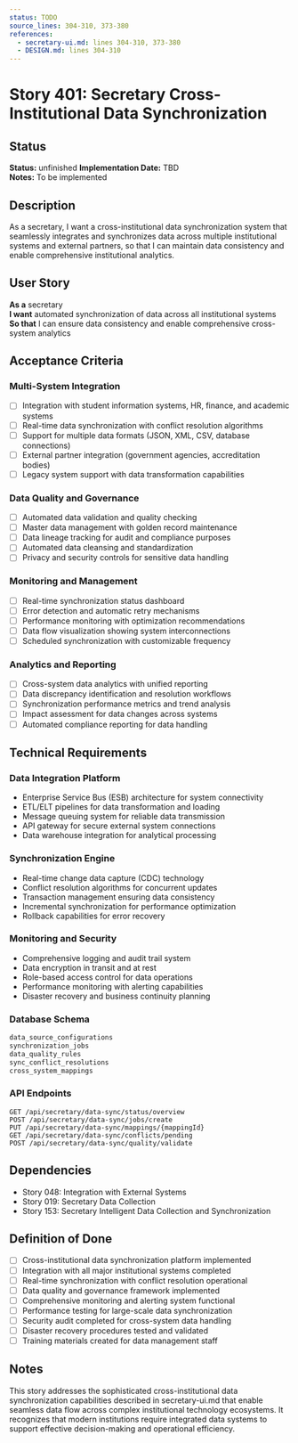 ```yaml
---
status: TODO
source_lines: 304-310, 373-380
references:
  - secretary-ui.md: lines 304-310, 373-380
  - DESIGN.md: lines 304-310
---
```

# Story 401: Secretary Cross-Institutional Data Synchronization

## Status
**Status:** unfinished
**Implementation Date:** TBD  
**Notes:** To be implemented

## Description

As a secretary, I want a cross-institutional data synchronization system that seamlessly integrates and synchronizes data across multiple institutional systems and external partners, so that I can maintain data consistency and enable comprehensive institutional analytics.

## User Story

**As a** secretary  
**I want** automated synchronization of data across all institutional systems  
**So that** I can ensure data consistency and enable comprehensive cross-system analytics

## Acceptance Criteria

### Multi-System Integration
- [ ] Integration with student information systems, HR, finance, and academic systems
- [ ] Real-time data synchronization with conflict resolution algorithms
- [ ] Support for multiple data formats (JSON, XML, CSV, database connections)
- [ ] External partner integration (government agencies, accreditation bodies)
- [ ] Legacy system support with data transformation capabilities

### Data Quality and Governance
- [ ] Automated data validation and quality checking
- [ ] Master data management with golden record maintenance
- [ ] Data lineage tracking for audit and compliance purposes
- [ ] Automated data cleansing and standardization
- [ ] Privacy and security controls for sensitive data handling

### Monitoring and Management
- [ ] Real-time synchronization status dashboard
- [ ] Error detection and automatic retry mechanisms
- [ ] Performance monitoring with optimization recommendations
- [ ] Data flow visualization showing system interconnections
- [ ] Scheduled synchronization with customizable frequency

### Analytics and Reporting
- [ ] Cross-system data analytics with unified reporting
- [ ] Data discrepancy identification and resolution workflows
- [ ] Synchronization performance metrics and trend analysis
- [ ] Impact assessment for data changes across systems
- [ ] Automated compliance reporting for data handling

## Technical Requirements

### Data Integration Platform
- Enterprise Service Bus (ESB) architecture for system connectivity
- ETL/ELT pipelines for data transformation and loading
- Message queuing system for reliable data transmission
- API gateway for secure external system connections
- Data warehouse integration for analytical processing

### Synchronization Engine
- Real-time change data capture (CDC) technology
- Conflict resolution algorithms for concurrent updates
- Transaction management ensuring data consistency
- Incremental synchronization for performance optimization
- Rollback capabilities for error recovery

### Monitoring and Security
- Comprehensive logging and audit trail system
- Data encryption in transit and at rest
- Role-based access control for data operations
- Performance monitoring with alerting capabilities
- Disaster recovery and business continuity planning

### Database Schema
```sql
data_source_configurations
synchronization_jobs
data_quality_rules
sync_conflict_resolutions
cross_system_mappings
```

### API Endpoints
```
GET /api/secretary/data-sync/status/overview
POST /api/secretary/data-sync/jobs/create
PUT /api/secretary/data-sync/mappings/{mappingId}
GET /api/secretary/data-sync/conflicts/pending
POST /api/secretary/data-sync/quality/validate
```

## Dependencies
- Story 048: Integration with External Systems
- Story 019: Secretary Data Collection
- Story 153: Secretary Intelligent Data Collection and Synchronization

## Definition of Done
- [ ] Cross-institutional data synchronization platform implemented
- [ ] Integration with all major institutional systems completed
- [ ] Real-time synchronization with conflict resolution operational
- [ ] Data quality and governance framework implemented
- [ ] Comprehensive monitoring and alerting system functional
- [ ] Performance testing for large-scale data synchronization
- [ ] Security audit completed for cross-system data handling
- [ ] Disaster recovery procedures tested and validated
- [ ] Training materials created for data management staff

## Notes
This story addresses the sophisticated cross-institutional data synchronization capabilities described in secretary-ui.md that enable seamless data flow across complex institutional technology ecosystems. It recognizes that modern institutions require integrated data systems to support effective decision-making and operational efficiency.

